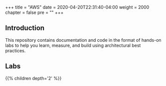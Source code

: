 +++
title = "AWS"
date = 2020-04-20T22:31:40-04:00
weight = 2000
chapter = false
pre = ""
+++

## Introduction

This repository contains documentation and code in the format of hands-on labs to help you learn, measure, and build using architectural best practices.

## Labs

{{% children depth='2' %}}

